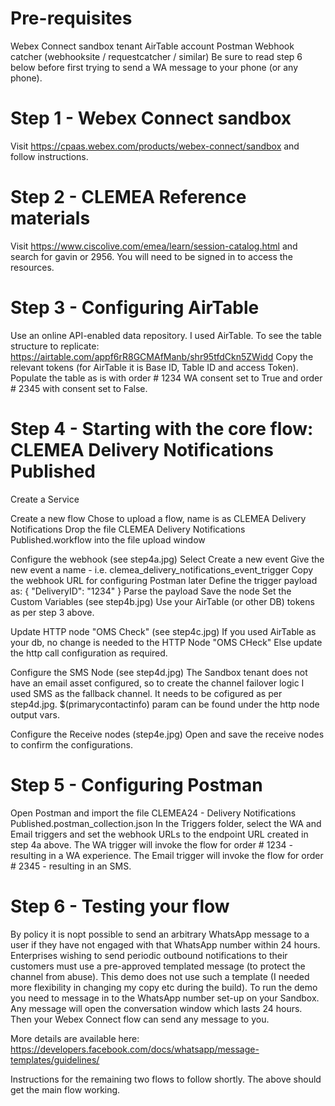 # Pre-requisites


Webex Connect sandbox tenant
AirTable account
Postman
Webhook catcher (webhooksite / requestcatcher / similar)
Be sure to read step 6 below before first trying to send a WA message to your phone (or any phone).

Step 1 - Webex Connect sandbox
==============================

Visit https://cpaas.webex.com/products/webex-connect/sandbox and follow instructions.

Step 2 - CLEMEA Reference materials
===================================

Visit https://www.ciscolive.com/emea/learn/session-catalog.html and search for gavin or 2956.
You will need to be signed in to access the resources.

Step 3 - Configuring AirTable
==============================

Use an online API-enabled data repository.  I used AirTable.
To see the table structure to replicate: https://airtable.com/appf6rR8GCMAfManb/shr95tfdCkn5ZWidd
Copy the relevant tokens (for AirTable it is Base ID, Table ID and access Token).
Populate the table as is with order # 1234 WA consent set to True and order # 2345 with consent set to False.

Step 4 - Starting with the core flow: CLEMEA Delivery Notifications Published
=============================================================================
Create a Service

Create a new flow
  Chose to upload a flow, name is as CLEMEA Delivery Notifications
  Drop the file CLEMEA Delivery Notifications Published.workflow into the file upload window

Configure the webhook (see step4a.jpg)
  Select Create a new event
  Give the new event a name - i.e. clemea_delivery_notifications_event_trigger
  Copy the webhook URL for configuring Postman later
  Define the trigger payload as:
    {
      "DeliveryID": "1234"
    }
  Parse the payload
  Save the node
Set the Custom Variables (see step4b.jpg)
  Use your AirTable (or other DB) tokens as per step 3 above.

Update HTTP node "OMS Check" (see step4c.jpg)
  If you used AirTable as your db, no change is needed to the HTTP Node "OMS CHeck" 
  Else update the http call configuration as required.

Configure the SMS Node (see step4d.jpg)
  The Sandbox tenant does not have an email asset configured, so to create the channel failover logic I used SMS as the fallback channel.
  It needs to be cofigured as per step4d.jpg.
  $(primarycontactinfo) param can be found under the http node output vars.

Configure the Receive nodes (step4e.jpg)
  Open and save the receive nodes to confirm the configurations.

Step 5 - Configuring Postman
============================

Open Postman and import the file CLEMEA24 - Delivery Notifications Published.postman_collection.json
In the Triggers folder, select the WA and Email triggers and set the webhook URLs to the endpoint URL created in step 4a above.
The WA trigger will invoke the flow for order # 1234 - resulting in a WA experience.
The Email trigger will invoke the flow for order # 2345 - resulting in an SMS.

Step 6 - Testing your flow
==========================

By policy it is nopt possible to send an arbitrary WhatsApp message to a user if they have not engaged with that WhatsApp number within 24 hours.
Enterprises wishing to send periodic outbound notifications to their customers must use a pre-approved templated message (to protect the channel from abuse).
This demo does not use such a template (I needed more flexibility in changing my copy etc during the build).
To run the demo you need to message in to the WhatsApp number set-up on your Sandbox.  Any message will open the conversation window which lasts 24 hours.
Then your Webex Connect flow can send any message to you.

More details are available here: https://developers.facebook.com/docs/whatsapp/message-templates/guidelines/


Instructions for the remaining two flows to follow shortly.  The above should get the main flow working.


  
